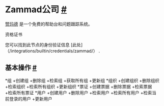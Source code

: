 


 Zammad公司
 [#](#zammad "永久链接")
=======================================



[赞玛德](https://zammad.com/) 
 是一个免费的帮助台和问题跟踪系统。
 




 资格证书
 



 您可以找到此节点的身份验证信息
 [此处]（/integrations/builtin/credentials/zammad/）
 .
 




 基本操作
 [#](#基本操作 "永久链接")
-----------------------------------------------------------


*组
	+创建组
	+删除组
	+检索组
	+获取所有组
	+更新组
*组织
	+创建组织
	+删除组织
	+检索组织
	+检索所有组织
	+更新组织
*票证
	+创建票据
	+删除票据
	+检索票据
	+检索所有票证
*用户
	+创建用户
	+删除用户
	+检索用户
	+检索所有用户
	+检索当前登录的用户
	+更新用户




